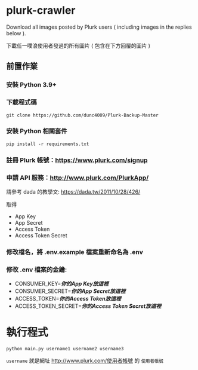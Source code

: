 # plurk-crawler

Download all images posted by Plurk users ( including images in the replies below ).

下載任一噗浪使用者發過的所有圖片 ( 包含在下方回覆的圖片 )


## 前置作業

### 安裝 Python 3.9+
### 下載程式碼

    git clone https://github.com/dunc4009/Plurk-Backup-Master

### 安裝 Python 相關套件    
    pip install -r requirements.txt

### 註冊 Plurk 帳號：https://www.plurk.com/signup 

### 申請 API 服務：http://www.plurk.com/PlurkApp/ 

  請參考 dada 的教學文: https://dada.tw/2011/10/28/426/ 

  取得
+   App Key
+   App Secret 
+   Access Token  
+   Access Token Secret
    
### 修改檔名，將 .env.example 檔案重新命名為 .env

### 修改 .env 檔案的金鑰:

+ CONSUMER_KEY=***你的App Key放這裡***
+ CONSUMER_SECRET=***你的App Secret放這裡***
+ ACCESS_TOKEN=***你的Access Token放這裡***
+ ACCESS_TOKEN_SECRET=***你的Access Token Secret放這裡***


# 執行程式
    python main.py username1 username2 username3

`username` 就是網址 http://www.plurk.com/使用者帳號 的 `使用者帳號`
